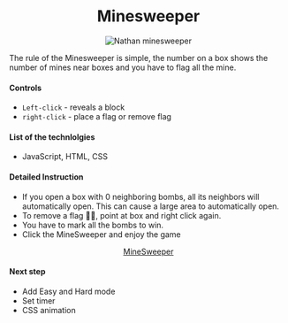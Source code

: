 <h1 align="center">Minesweeper</h1>

<p align="center"><img src="https://i.imgur.com/5d0jjKF.png" alt="Nathan minesweeper"></p>

The rule of the Minesweeper is simple, the number on a box shows the number of mines near boxes and you have to flag all the mine.

#### Controls

- `Left-click` - reveals a block
- `right-click` - place a flag or remove flag

#### List of the technlolgies

- JavaScript, HTML, CSS

#### Detailed Instruction

- If you open a box with 0 neighboring bombs, all its neighbors will automatically open. This can cause a large area to automatically open.
- To remove a flag 🏳️‍🌈, point at box and right click again.
- You have to mark all the bombs to win.
- Click the MineSweeper and enjoy the game

<p align="center"><a href="https://grey1287.github.io/Minesweeper/">MineSweeper</p></a>

#### Next step

- Add Easy and Hard mode
- Set timer
- CSS animation
